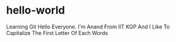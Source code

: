 # hello-world
Learning Git
Hello Everyone. I'm Anand From IIT KGP And I Like To Capitalize The First Letter Of Each Words
